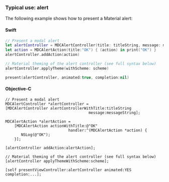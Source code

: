 ### Typical use: alert

The following example shows how to present a Material alert:

<!--<div class="material-code-render" markdown="1">-->
#### Swift

```swift
// Present a modal alert
let alertController = MDCAlertController(title: titleString, message: messageString)
let action = MDCAlertAction(title:"OK") { (action) in print("OK") }
alertController.addAction(action)

// Material theming of the alert controller (see full syntax below)
alertController.applyTheme(withScheme: scheme)

present(alertController, animated:true, completion:nil)
```

#### Objective-C

```objc
// Present a modal alert
MDCAlertController *alertController =
[MDCAlertController alertControllerWithTitle:titleString
                                     message:messageString];

MDCAlertAction *alertAction =
    [MDCAlertAction actionWithTitle:@"OK"
                            handler:^(MDCAlertAction *action) {
       NSLog(@"OK");
    }];

[alertController addAction:alertAction];

// Material theming of the alert controller (see full syntax below)
[alertController applyThemeWithScheme:scheme];

[self presentViewController:alertController animated:YES completion:...];
```
<!--</div>-->